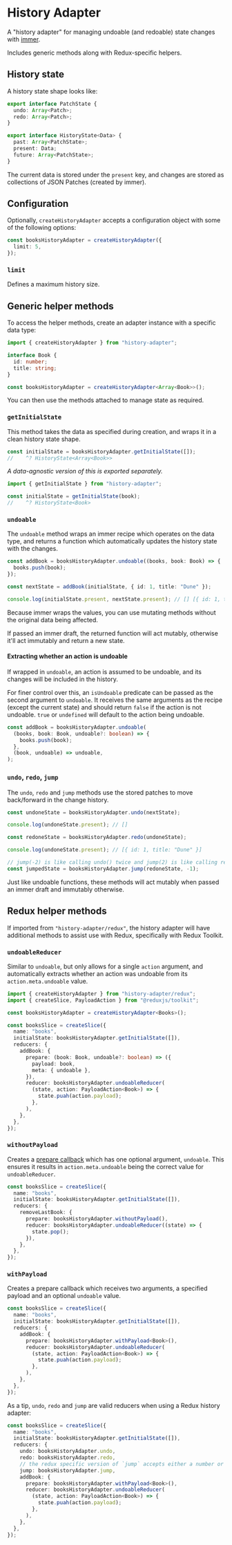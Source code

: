 # History Adapter

A "history adapter" for managing undoable (and redoable) state changes with [immer](https://immerjs.github.io/immer/).

Includes generic methods along with Redux-specific helpers.

## History state

A history state shape looks like:

```ts
export interface PatchState {
  undo: Array<Patch>;
  redo: Array<Patch>;
}

export interface HistoryState<Data> {
  past: Array<PatchState>;
  present: Data;
  future: Array<PatchState>;
}
```

The current data is stored under the `present` key, and changes are stored as collections of JSON Patches (created by immer).

## Configuration

Optionally, `createHistoryAdapter` accepts a configuration object with some of the following options:

```ts
const booksHistoryAdapter = createHistoryAdapter({
  limit: 5,
});
```

### `limit`

Defines a maximum history size.

## Generic helper methods

To access the helper methods, create an adapter instance with a specific data type:

```ts
import { createHistoryAdapter } from "history-adapter";

interface Book {
  id: number;
  title: string;
}

const booksHistoryAdapter = createHistoryAdapter<Array<Book>>();
```

You can then use the methods attached to manage state as required.

### `getInitialState`

This method takes the data as specified during creation, and wraps it in a clean history state shape.

```ts
const initialState = booksHistoryAdapter.getInitialState([]);
//    ^? HistoryState<Array<Book>>
```

_A data-agnostic version of this is exported separately._

```ts
import { getInitialState } from "history-adapter";

const initialState = getInitialState(book);
//    ^? HistoryState<Book>
```

### `undoable`

The `undoable` method wraps an immer recipe which operates on the data type, and returns a function which automatically updates the history state with the changes.

```ts
const addBook = booksHistoryAdapter.undoable((books, book: Book) => {
  books.push(book);
});

const nextState = addBook(initialState, { id: 1, title: "Dune" });

console.log(initialState.present, nextState.present); // [] [{ id: 1, title: "Dune" }]
```

Because immer wraps the values, you can use mutating methods without the original data being affected.

If passed an immer draft, the returned function will act mutably, otherwise it'll act immutably and return a new state.

#### Extracting whether an action is undoable

If wrapped in `undoable`, an action is assumed to be undoable, and its changes will be included in the history.

For finer control over this, an `isUndoable` predicate can be passed as the second argument to `undoable`. It receives the same arguments as the recipe (except the current state) and should return `false` if the action is not undoable. `true` or `undefined` will default to the action being undoable.

```ts
const addBook = booksHistoryAdapter.undoable(
  (books, book: Book, undoable?: boolean) => {
    books.push(book);
  },
  (book, undoable) => undoable,
);
```

### `undo`, `redo`, `jump`

The `undo`, `redo` and `jump` methods use the stored patches to move back/forward in the change history.

```ts
const undoneState = booksHistoryAdapter.undo(nextState);

console.log(undoneState.present); // []

const redoneState = booksHistoryAdapter.redo(undoneState);

console.log(undoneState.present); // [{ id: 1, title: "Dune" }]

// jump(-2) is like calling undo() twice and jump(2) is like calling redo() twice
const jumpedState = booksHistoryAdapter.jump(redoneState, -1);
```

Just like undoable functions, these methods will act mutably when passed an immer draft and immutably otherwise.

## Redux helper methods

If imported from `"history-adapter/redux"`, the history adapter will have additional methods to assist use with Redux, specifically with Redux Toolkit.

### `undoableReducer`

Similar to `undoable`, but only allows for a single `action` argument, and automatically extracts whether an action was undoable from its `action.meta.undoable` value.

```ts
import { createHistoryAdapter } from "history-adapter/redux";
import { createSlice, PayloadAction } from "@reduxjs/toolkit";

const booksHistoryAdapter = createHistoryAdapter<Books>();

const booksSlice = createSlice({
  name: "books",
  initialState: booksHistoryAdapter.getInitialState([]),
  reducers: {
    addBook: {
      prepare: (book: Book, undoable?: boolean) => ({
        payload: book,
        meta: { undoable },
      }),
      reducer: booksHistoryAdapter.undoableReducer(
        (state, action: PayloadAction<Book>) => {
          state.puah(action.payload);
        },
      ),
    },
  },
});
```

### `withoutPayload`

Creates a [prepare callback](https://redux-toolkit.js.org/api/createAction#using-prepare-callbacks-to-customize-action-contents) which has one optional argument, `undoable`. This ensures it results in `action.meta.undoable` being the correct value for `undoableReducer`.

```ts
const booksSlice = createSlice({
  name: "books",
  initialState: booksHistoryAdapter.getInitialState([]),
  reducers: {
    removeLastBook: {
      prepare: booksHistoryAdapter.withoutPayload(),
      reducer: booksHistoryAdapter.undoableReducer((state) => {
        state.pop();
      }),
    },
  },
});
```

### `withPayload`

Creates a prepare callback which receives two arguments, a specified payload and an optional `undoable` value.

```ts
const booksSlice = createSlice({
  name: "books",
  initialState: booksHistoryAdapter.getInitialState([]),
  reducers: {
    addBook: {
      prepare: booksHistoryAdapter.withPayload<Book>(),
      reducer: booksHistoryAdapter.undoableReducer(
        (state, action: PayloadAction<Book>) => {
          state.puah(action.payload);
        },
      ),
    },
  },
});
```

As a tip, `undo`, `redo` and `jump` are valid reducers when using a Redux history adapter:

```ts
const booksSlice = createSlice({
  name: "books",
  initialState: booksHistoryAdapter.getInitialState([]),
  reducers: {
    undo: booksHistoryAdapter.undo,
    redo: booksHistoryAdapter.redo,
    // the redux specific version of `jump` accepts either a number or an action with a number payload
    jump: booksHistoryAdapter.jump,
    addBook: {
      prepare: booksHistoryAdapter.withPayload<Book>(),
      reducer: booksHistoryAdapter.undoableReducer(
        (state, action: PayloadAction<Book>) => {
          state.puah(action.payload);
        },
      ),
    },
  },
});
```
